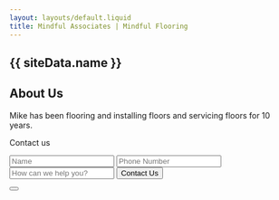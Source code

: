```yaml
---
layout: layouts/default.liquid
title: Mindful Associates | Mindful Flooring
---
```


<amp-animation id="showAnim" layout="nodisplay">
  <script type="application/json">
    {
      "duration": "200ms",
       "fill": "both",
       "iterations": "1",
       "direction": "alternate",
       "animations": [
         {
           "selector": "#scrollToTopButton",
           "keyframes": [
             { "opacity": "1", "visibility": "visible" }
           ]
         }
       ]
    }
  </script>
</amp-animation>
<amp-animation id="hideAnim" layout="nodisplay">
  <script type="application/json">
    {
     "duration": "200ms",
       "fill": "both",
       "iterations": "1",
       "direction": "alternate",
       "animations": [
         {
           "selector": "#scrollToTopButton",
           "keyframes": [
             { "opacity": "0", "visibility": "hidden" }
           ]
         }
       ]
   }
  </script>
</amp-animation>
<section>
  <h1>
    <a class="target-anchor" id="top"></a>
    {{ siteData.name }}
    <amp-position-observer on="enter:hideAnim.start; exit:showAnim.start" layout="nodisplay"></amp-position-observer>
  </h1>

  <h2>About Us</h2>

  <p>Mike has been flooring and installing floors and servicing floors for 10 years.</p>

  <p [text]="'Thanks, ' + individual +'! You have successfully contacted us.'">
    Contact us
  </p>
  <form method="post" action-xhr="/"  on="submit-success: AMP.setState({ 'individual': event.response.value1 })" target="_blank">
    <input type="text" name="Value1" placeholder="Name" required />
    <input type="tel" name="Value2" placeholder="Phone Number" required />
    <input type="text" name="Value3" placeholder="How can we help you?" />
    <input type="submit" value="Contact Us" />
  </form>
</section>
<div>
  <button id="scrollToTopButton"
    on="tap:top.scrollTo(duration=200)"
    class="scrollToTop">
      <svg xmlns="http://www.w3.org/2000/svg" viewBox="0 0 44.224 44.224"><path d="M22.112 44.224a3 3 0 003-3v-25.66c0-2.761 1.541-3.376 3.443-1.374l7.045 7.419a3.127 3.127 0 002.274.976 3.134 3.134 0 002.273-5.295L24.653.977A3.13 3.13 0 0022.406 0a3.161 3.161 0 00-2.261.938L4.114 17.254a3.135 3.135 0 104.47 4.394l7.024-7.148c1.935-1.97 3.504-1.328 3.504 1.433v25.291a3 3 0 003 3z" fill="#fff"/></svg>
  </button>
</div>